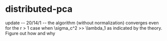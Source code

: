 # distributed-pca

update -- 20/14/1 -- the algorithm (without normalization) converges even for the r > 1 case when \sigma_c^2 >> \lambda_1 as indicated by the theory. Figure out how and why
